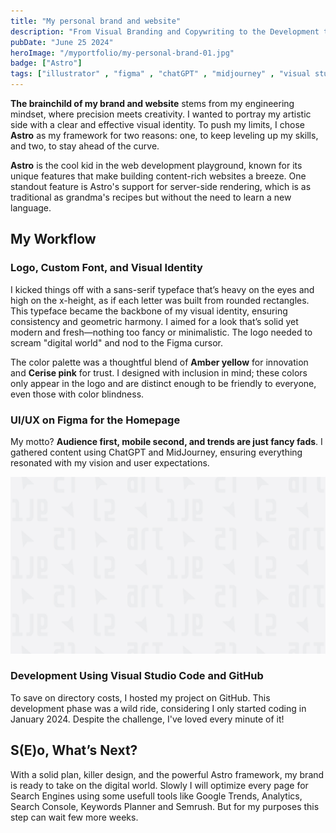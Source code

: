 ```yaml
---
title: "My personal brand and website"
description: "From Visual Branding and Copywriting to the Development through Astro, a modern framework that emphasizes performance by delivering as little JavaScript as possible."
pubDate: "June 25 2024"
heroImage: "/myportfolio/my-personal-brand-01.jpg"
badge: ["Astro"]
tags: ["illustrator" , "figma" , "chatGPT" , "midjourney" , "visual studio" , "github"]
---
```


**The brainchild of my brand and website** stems from my engineering mindset, where precision meets creativity. I wanted to portray my artistic side with a clear and effective visual identity. To push my limits, I chose **Astro** as my framework for two reasons: one, to keep leveling up my skills, and two, to stay ahead of the curve.

**Astro** is the cool kid in the web development playground, known for its unique features that make building content-rich websites a breeze. One standout feature is Astro's support for server-side rendering, which is as traditional as grandma's recipes but without the need to learn a new language.

## My Workflow

### Logo, Custom Font, and Visual Identity

I kicked things off with a sans-serif typeface that’s heavy on the eyes and high on the x-height, as if each letter was built from rounded rectangles. This typeface became the backbone of my visual identity, ensuring consistency and geometric harmony. I aimed for a look that’s solid yet modern and fresh—nothing too fancy or minimalistic. The logo needed to scream "digital world" and nod to the Figma cursor.

The color palette was a thoughtful blend of **Amber yellow** for innovation and **Cerise pink** for trust. I designed with inclusion in mind; these colors only appear in the logo and are distinct enough to be friendly to everyone, even those with color blindness.

### UI/UX on Figma for the Homepage

My motto? **Audience first, mobile second, and trends are just fancy fads**. I gathered content using ChatGPT and MidJourney, ensuring everything resonated with my vision and user expectations.

![Image](/public/placeholder.jpg)

### Development Using Visual Studio Code and GitHub

To save on directory costs, I hosted my project on GitHub. This development phase was a wild ride, considering I only started coding in January 2024. Despite the challenge, I've loved every minute of it!

## S(E)o, What’s Next?

With a solid plan, killer design, and the powerful Astro framework, my brand is ready to take on the digital world. Slowly I will optimize every page for Search Engines using some usefull tools like Google Trends, Analytics, Search Console, Keywords Planner and Semrush. But for my purposes this step can wait few more weeks.